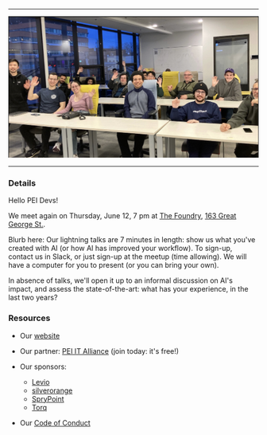 
<hr/>

<img src="/doc/meetings/announcements/the-foundry.png" alt="A meeting at The Foundry">

<hr/>

### Details

Hello PEI Devs!

We meet again on Thursday, June 12, 7 pm at [The Foundry](https://peiitalliance.com/the-foundry), [163 Great George St.](https://www.google.com/maps/search/?api=1&query=46.23629%2C%20-63.128113).

Blurb here: Our lightning talks are 7 minutes in length: show us what you've created with AI (or how AI has improved your workflow). To sign-up, contact us in Slack, or just sign-up at the meetup (time allowing). We will have a computer for you to present (or you can bring your own).

In absence of talks, we'll open it up to an informal discussion on AI's impact, and assess the state-of-the-art: what has your experience, in the last two years?

### Resources

* Our [website](https://peiitalliance.com/pei-devs)

* Our partner: [PEI IT Alliance](https://peiitalliance.com) (join today: it's free!)

* Our sponsors:
    * [Levio](https://levioconsulting.com/)
    * [silverorange](https://www.silverorange.com/)
    * [SpryPoint](https://www.sprypoint.com)
    * [Torq](https://www.torqit.ca/)

* Our [Code of Conduct](https://peiitalliance.com/pei-devs/code-of-conduct)

